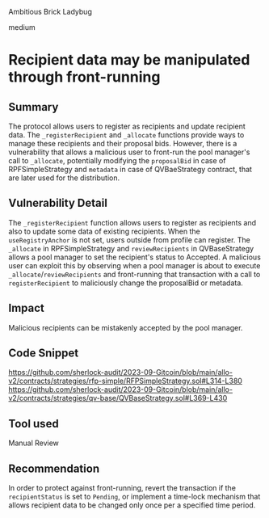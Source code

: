 Ambitious Brick Ladybug

medium

# Recipient data may be manipulated through front-running
## Summary
The protocol allows users to register as recipients and update recipient data. The `_registerRecipient` and `_allocate` functions provide ways to manage these recipients and their proposal bids. However, there is a vulnerability that allows a malicious user to front-run the pool manager's call to `_allocate`, potentially modifying the `proposalBid` in case of RPFSimpleStrategy and `metadata` in case of QVBaeStrategy contract, that are later used for the distribution.

## Vulnerability Detail
The `_registerRecipient` function allows users to register as recipients and also to update some data of existing recipients. When the `useRegistryAnchor` is not set, users outside from profile can register. The `_allocate` in RPFSimpleStrategy and `reviewRecipients` in QVBaseStrategy allows a pool manager to set the recipient's status to Accepted. 
A malicious user can exploit this by observing when a pool manager is about to execute `_allocate`/`reviewRecipients` and front-running that transaction with a call to `registerRecipient` to maliciously change the proposalBid or metadata. 

## Impact
Malicious recipients can be mistakenly accepted by the pool manager.

## Code Snippet
https://github.com/sherlock-audit/2023-09-Gitcoin/blob/main/allo-v2/contracts/strategies/rfp-simple/RFPSimpleStrategy.sol#L314-L380
https://github.com/sherlock-audit/2023-09-Gitcoin/blob/main/allo-v2/contracts/strategies/qv-base/QVBaseStrategy.sol#L369-L430
## Tool used

Manual Review

## Recommendation
In order to protect against front-running, revert the transaction if the `recipientStatus` is set to `Pending`, or implement a time-lock mechanism that allows recipient data to be changed only once per a specified time period.